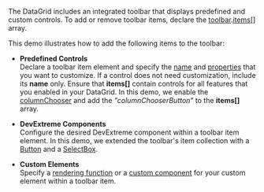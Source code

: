 The DataGrid includes an integrated toolbar that displays predefined and custom controls. To add or remove toolbar items, declare the [toolbar](/Documentation/ApiReference/UI_Components/dxDataGrid/Configuration/toolbar/).[items[]](/Documentation/ApiReference/UI_Components/dxDataGrid/Configuration/toolbar/items/) array.
<!--split-->

This demo illustrates how to add the following items to the toolbar:

* **Predefined Controls**            
Declare a toolbar item element and specify the [name](/Documentation/ApiReference/UI_Components/dxDataGrid/Configuration/toolbar/items/#name) and [properties](/Documentation/ApiReference/UI_Components/dxDataGrid/Configuration/toolbar/items/) that you want to customize. If a control does not need customization, include its **name** only. Ensure that **items[]** contain controls for all features that you enabled in your DataGrid. In this demo, we enable the [columnChooser](/Documentation/ApiReference/UI_Widgets/dxDataGrid/Configuration/columnChooser/) and add the *"columnChooserButton"* to the **items[]** array.

* **DevExtreme Components**           
Configure the desired DevExtreme component within a toolbar item element. In this demo, we extended the toolbar's item collection with a [Button](/Demos/WidgetsGallery/Demo/Button/PredefinedTypes/) and a [SelectBox](/Demos/WidgetsGallery/Demo/SelectBox/Overview/).

* **Custom Elements**             
Specify a [rendering function](/Documentation/ApiReference/UI_Components/dxDataGrid/Configuration/toolbar/items/#render) or a [custom component](/Documentation/ApiReference/UI_Components/dxDataGrid/Configuration/toolbar/items/#component) for your custom element within a toolbar item.